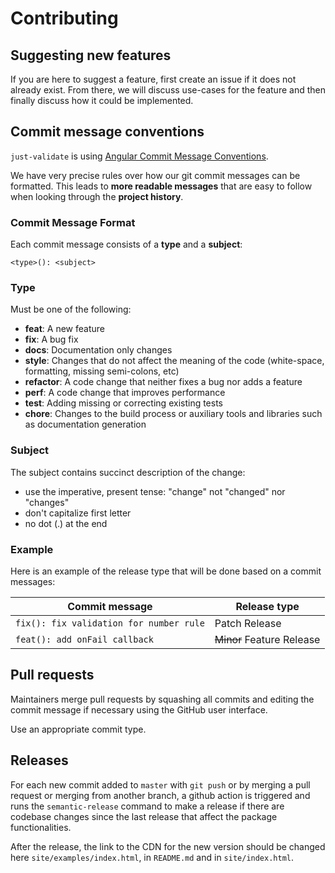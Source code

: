 # Contributing

## Suggesting new features

If you are here to suggest a feature, first create an issue if it does not already exist. From there, we will discuss use-cases for the feature and then finally discuss how it could be implemented.

## Commit message conventions

`just-validate` is using [Angular Commit Message Conventions](https://github.com/angular/angular.js/blob/master/DEVELOPERS.md#-git-commit-guidelines).

We have very precise rules over how our git commit messages can be formatted. This leads to **more readable messages** that are easy to follow when looking through the **project history**.

### Commit Message Format

Each commit message consists of a **type** and a **subject**:

```
<type>(): <subject>
```

### Type

Must be one of the following:

- **feat**: A new feature
- **fix**: A bug fix
- **docs**: Documentation only changes
- **style**: Changes that do not affect the meaning of the code (white-space, formatting, missing
  semi-colons, etc)
- **refactor**: A code change that neither fixes a bug nor adds a feature
- **perf**: A code change that improves performance
- **test**: Adding missing or correcting existing tests
- **chore**: Changes to the build process or auxiliary tools and libraries such as documentation
  generation

### Subject

The subject contains succinct description of the change:

- use the imperative, present tense: "change" not "changed" nor "changes"
- don't capitalize first letter
- no dot (.) at the end

### Example

Here is an example of the release type that will be done based on a commit messages:

| Commit message                          | Release type               |
|-----------------------------------------| -------------------------- |
| `fix(): fix validation for number rule` | Patch Release              |
| `feat(): add onFail callback`           | ~~Minor~~ Feature Release  |


## Pull requests

Maintainers merge pull requests by squashing all commits and editing the commit message if necessary using the GitHub user interface.

Use an appropriate commit type.

## Releases

For each new commit added to `master` with `git push` or by merging a pull request or merging from another branch, a github action is triggered and runs the `semantic-release` command to make a release if there are codebase changes since the last release that affect the package functionalities.

After the release, the link to the CDN for the new version should be changed here `site/examples/index.html`, in `README.md` and in `site/index.html`.
